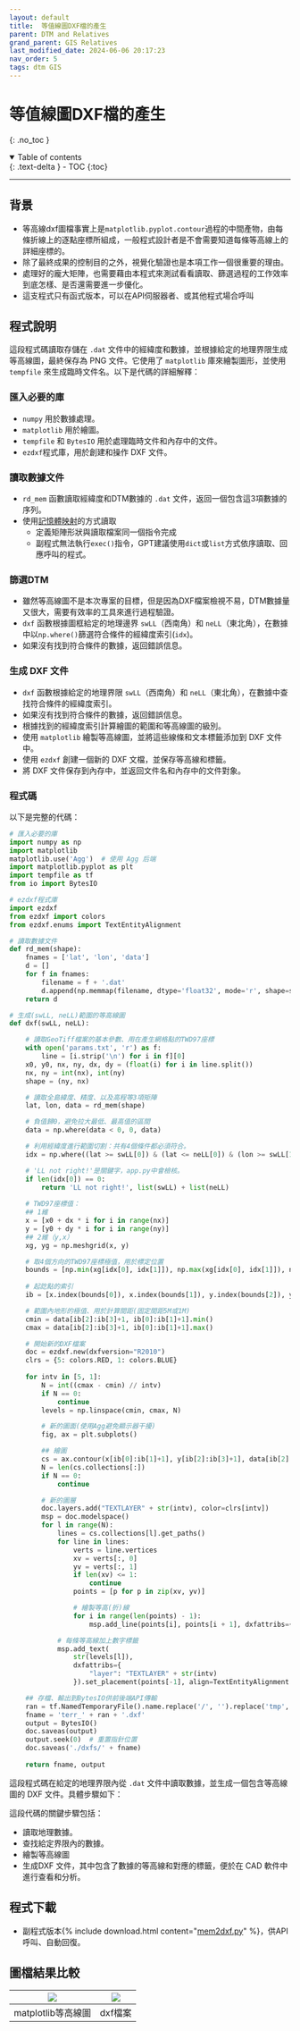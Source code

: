 ```yaml
---
layout: default
title:  等值線圖DXF檔的產生
parent: DTM and Relatives
grand_parent: GIS Relatives
last_modified_date: 2024-06-06 20:17:23
nav_order: 5
tags: dtm GIS
---
```


# 等值線圖DXF檔的產生
{: .no_toc }

<details open markdown="block">
  <summary>
    Table of contents
  </summary>
  {: .text-delta }
- TOC
{:toc}
</details>

---
## 背景

- 等高線dxf圖檔事實上是`matplotlib.pyplot.contour`過程的中間產物，由每條折線上的逐點座標所組成，一般程式設計者是不會需要知道每條等高線上的詳細座標的。
- 除了最終成果的控制目的之外，視覺化驗證也是本項工作一個很重要的理由。
- 處理好的龐大矩陣，也需要藉由本程式來測試看看讀取、篩選過程的工作效率到底怎樣、是否還需要進一步優化。
- 這支程式只有函式版本，可以在API伺服器者、或其他程式場合呼叫

## 程式說明

這段程式碼讀取存儲在 `.dat` 文件中的經緯度和數據，並根據給定的地理界限生成等高線圖，最終保存為 PNG 文件。它使用了 `matplotlib` 庫來繪製圖形，並使用 `tempfile` 來生成臨時文件名。以下是代碼的詳細解釋：

### 匯入必要的庫

- `numpy` 用於數據處理。
- `matplotlib` 用於繪圖。
- `tempfile` 和 `BytesIO` 用於處理臨時文件和內存中的文件。
- `ezdxf`程式庫，用於創建和操作 DXF 文件。

### 讀取數據文件

- `rd_mem` 函數讀取經緯度和DTM數據的 `.dat` 文件，返回一個包含這3項數據的序列。
- 使用[記憶體映射](https://numpy.org/doc/stable/reference/generated/numpy.memmap.html)的方式讀取
  - 定義矩陣形狀與讀取檔案同一個指令完成
  - 副程式無法執行`exec()`指令，GPT建議使用`dict`或`list`方式依序讀取、回應呼叫的程式。

### 篩選DTM

- 雖然等高線圖不是本次專案的目標，但是因為DXF檔案檢視不易，DTM數據量又很大，需要有效率的工具來進行過程驗證。
- `dxf` 函數根據圖框給定的地理邊界 `swLL`（西南角）和 `neLL`（東北角），在數據中以`np.where()`篩選符合條件的經緯度索引(`idx`)。
- 如果沒有找到符合條件的數據，返回錯誤信息。

### 生成 DXF 文件

- `dxf` 函數根據給定的地理界限 `swLL`（西南角）和 `neLL`（東北角），在數據中查找符合條件的經緯度索引。
- 如果沒有找到符合條件的數據，返回錯誤信息。
- 根據找到的經緯度索引計算繪圖的範圍和等高線圖的級別。
- 使用 `matplotlib` 繪製等高線圖，並將這些線條和文本標籤添加到 DXF 文件中。
- 使用 `ezdxf` 創建一個新的 DXF 文檔，並保存等高線和標籤。
- 將 DXF 文件保存到內存中，並返回文件名和內存中的文件對象。


### 程式碼

以下是完整的代碼：

```python
# 匯入必要的庫
import numpy as np
import matplotlib
matplotlib.use('Agg')  # 使用 Agg 后端
import matplotlib.pyplot as plt
import tempfile as tf
from io import BytesIO

# ezdxf程式庫
import ezdxf
from ezdxf import colors
from ezdxf.enums import TextEntityAlignment

# 讀取數據文件
def rd_mem(shape):
    fnames = ['lat', 'lon', 'data']
    d = []
    for f in fnames:
        filename = f + '.dat'
        d.append(np.memmap(filename, dtype='float32', mode='r', shape=shape))
    return d

# 生成(swLL, neLL)範圍的等高線圖
def dxf(swLL, neLL):

    # 讀取GeoTiff檔案的基本參數、用在產生網格點的TWD97座標
    with open('params.txt', 'r') as f:
        line = [i.strip('\n') for i in f][0]
    x0, y0, nx, ny, dx, dy = (float(i) for i in line.split())
    nx, ny = int(nx), int(ny)
    shape = (ny, nx)

    # 讀取全島緯度、精度、以及高程等3項矩陣
    lat, lon, data = rd_mem(shape)

    # 負值歸0，避免拉大最低、最高值的區間
    data = np.where(data < 0, 0, data)

    # 利用經緯度進行範圍切割：共有4個條件都必須符合。
    idx = np.where((lat >= swLL[0]) & (lat <= neLL[0]) & (lon >= swLL[1]) & (lon <= neLL[1]))

    # 'LL not right!'是關鍵字，app.py中會檢核。
    if len(idx[0]) == 0:
        return 'LL not right!', list(swLL) + list(neLL)
    
    # TWD97座標值：
    ## 1維
    x = [x0 + dx * i for i in range(nx)]
    y = [y0 + dy * i for i in range(ny)]
    ## 2維（y,x）
    xg, yg = np.meshgrid(x, y)

    # 取4個方向的TWD97座標極值，用於標定位置
    bounds = [np.min(xg[idx[0], idx[1]]), np.max(xg[idx[0], idx[1]]), np.min(yg[idx[0], idx[1]]), np.max(yg[idx[0], idx[1]])]
    
    # 起訖點的索引
    ib = [x.index(bounds[0]), x.index(bounds[1]), y.index(bounds[2]), y.index(bounds[3])]

    # 範圍內地形的極值、用於計算間距(固定間距5M或1M)
    cmin = data[ib[2]:ib[3]+1, ib[0]:ib[1]+1].min()
    cmax = data[ib[2]:ib[3]+1, ib[0]:ib[1]+1].max()

    # 開始新的DXF檔案
    doc = ezdxf.new(dxfversion="R2010")
    clrs = {5: colors.RED, 1: colors.BLUE}
    
    for intv in [5, 1]:
        N = int((cmax - cmin) // intv)
        if N == 0:
            continue
        levels = np.linspace(cmin, cmax, N)

        # 新的圖面(使用Agg避免顯示器干擾)
        fig, ax = plt.subplots()

        ## 繪圖
        cs = ax.contour(x[ib[0]:ib[1]+1], y[ib[2]:ib[3]+1], data[ib[2]:ib[3]+1, ib[0]:ib[1]+1], levels=levels)
        N = len(cs.collections[:])
        if N == 0:
            continue

        # 新的圖層
        doc.layers.add("TEXTLAYER" + str(intv), color=clrs[intv])
        msp = doc.modelspace()
        for l in range(N):
            lines = cs.collections[l].get_paths()
            for line in lines:
                verts = line.vertices
                xv = verts[:, 0]
                yv = verts[:, 1]
                if len(xv) <= 1:
                    continue
                points = [p for p in zip(xv, yv)]

                # 繪製等高(折)線
                for i in range(len(points) - 1):
                    msp.add_line(points[i], points[i + 1], dxfattribs={"color": clrs[intv]})

            # 每條等高線加上數字標籤
            msp.add_text(
                str(levels[l]),
                dxfattribs={
                    "layer": "TEXTLAYER" + str(intv)
                }).set_placement(points[-1], align=TextEntityAlignment.CENTER)

    ## 存檔、輸出到BytesIO供前後端API傳輸
    ran = tf.NamedTemporaryFile().name.replace('/', '').replace('tmp', '')
    fname = 'terr_' + ran + '.dxf'
    output = BytesIO()
    doc.saveas(output)
    output.seek(0)  # 重置指針位置
    doc.saveas('./dxfs/' + fname)
    
    return fname, output
```


這段程式碼在給定的地理界限內從 `.dat` 文件中讀取數據，並生成一個包含等高線圖的 DXF 文件。具體步驟如下：

這段代碼的關鍵步驟包括：
- 讀取地理數據。
- 查找給定界限內的數據。
- 繪製等高線圖
- 生成DXF 文件，其中包含了數據的等高線和對應的標籤，便於在 CAD 軟件中進行查看和分析。

## 程式下載

- 副程式版本{% include download.html content="[mem2dxf.py](./mem2dxf.py)" %}，供API呼叫、自動回復。

## 圖檔結果比較

|![](https://github.com/sinotec2/Utilities/blob/main/GIS/DTM/pngs/2024-06-06-12-01-09.png?raw=true)|![](https://github.com/sinotec2/Utilities/blob/main/GIS/DTM/pngs/2024-06-06-16-06-34.png?raw=true)|
|:-:|:-:|
|matplotlib等高線圖|dxf檔案|
